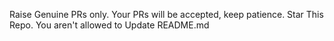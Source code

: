 Raise Genuine PRs only. Your PRs will be accepted, keep patience. Star This Repo. You aren't allowed to Update README.md